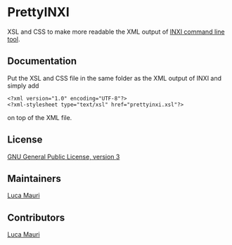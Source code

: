 # PrettyINXI
XSL and CSS to make more readable the XML output of [INXI command line tool](https://github.com/smxi/inxi).

## Documentation
Put the XSL and CSS file in the same folder as the XML output of INXI and simply add
```
<?xml version="1.0" encoding="UTF-8"?>
<?xml-stylesheet type="text/xsl" href="prettyinxi.xsl"?>
```
on top of the XML file.

## License

[GNU General Public License, version 3](https://www.gnu.org/licenses/gpl-3.0.html)

## Maintainers

[Luca Mauri](https://github.com/lucamauri)

## Contributors

[Luca Mauri](https://github.com/lucamauri)
